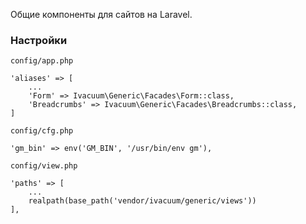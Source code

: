 Общие компоненты для сайтов на Laravel.

### Настройки

`config/app.php`

    'aliases' => [
        ...
        'Form' => Ivacuum\Generic\Facades\Form::class,
        'Breadcrumbs' => Ivacuum\Generic\Facades\Breadcrumbs::class,
    ]

`config/cfg.php`

    'gm_bin' => env('GM_BIN', '/usr/bin/env gm'),

`config/view.php`

    'paths' => [
        ...
        realpath(base_path('vendor/ivacuum/generic/views'))
    ],

